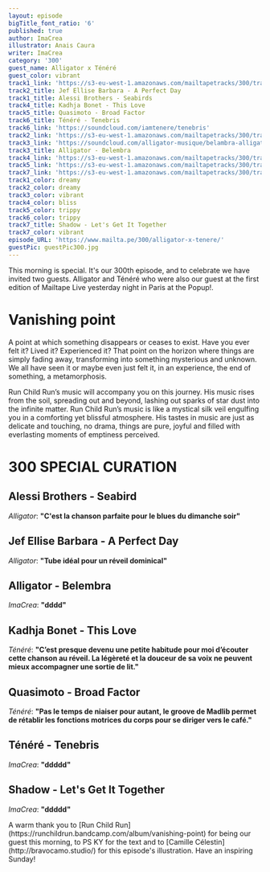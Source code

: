 ```yaml
---
layout: episode
bigTitle_font_ratio: '6'
published: true
author: ImaCrea
illustrator: Anais Caura
writer: ImaCrea
category: '300'
guest_name: Alligator x Ténéré
guest_color: vibrant
track1_link: 'https://s3-eu-west-1.amazonaws.com/mailtapetracks/300/track1.mp3'
track2_title: Jef Ellise Barbara - A Perfect Day
track1_title: Alessi Brothers - Seabirds
track4_title: Kadhja Bonet - This Love
track5_title: Quasimoto - Broad Factor
track6_title: Ténéré - Tenebris
track6_link: 'https://soundcloud.com/iamtenere/tenebris'
track2_link: 'https://s3-eu-west-1.amazonaws.com/mailtapetracks/300/track2.mp3'
track3_link: 'https://soundcloud.com/alligator-musique/belambra-alligator'
track3_title: Alligator - Belembra
track4_link: 'https://s3-eu-west-1.amazonaws.com/mailtapetracks/300/track4.mp3'
track5_link: 'https://s3-eu-west-1.amazonaws.com/mailtapetracks/300/track5.mp3'
track7_link: 'https://s3-eu-west-1.amazonaws.com/mailtapetracks/300/track7.mp3'
track1_color: dreamy
track2_color: dreamy
track3_color: vibrant
track4_color: bliss
track5_color: trippy
track6_color: trippy
track7_title: Shadow - Let's Get It Together
track7_color: vibrant
episode_URL: 'https://www.mailta.pe/300/alligator-x-tenere/'
guestPic: guestPic300.jpg
---
```

<p id="introduction">This morning is special. It's our 300th episode, and to celebrate we have invited two guests. Alligator and Ténéré who were also our guest at the first edition of Mailtape Live yesterday night in Paris at the Popup!.</p>

# Vanishing point

A point at which something disappears or ceases to exist. Have you ever felt it? Lived it? Experienced it? That point on the horizon where things are simply fading away, transforming into something mysterious and unknown. We all have seen it or maybe even just felt it, in an experience, the end of something, a metamorphosis. 

Run Child Run’s music will accompany you on this journey. His music rises from the soil, spreading out and beyond, lashing out sparks of star dust into the infinite matter. Run Child Run’s music is like a mystical silk veil engulfing you in a comforting yet blissful atmosphere. His tastes in music are just as delicate and touching, no drama, things are pure, joyful and filled with everlasting moments of emptiness perceived. 


# 300 SPECIAL CURATION

## Alessi Brothers - Seabird
_Alligator_: **"**C'est la chanson parfaite pour le blues du dimanche soir**"**

## Jef Ellise Barbara - A Perfect Day
_Alligator_: **"**Tube idéal pour un réveil dominical**"**

## Alligator - Belembra
_ImaCrea_: **"**dddd**"**

## Kadhja Bonet - This Love
_Ténéré_: **"**C’est presque devenu une petite habitude pour moi d’écouter cette chanson au réveil. La légèreté et la douceur de sa voix ne peuvent mieux accompagner une sortie de lit.**"**

## Quasimoto - Broad Factor
_Ténéré_: **"**Pas le temps de niaiser pour autant, le groove de Madlib permet de rétablir les fonctions motrices du corps pour se diriger vers le café.**"**

## Ténéré - Tenebris
_ImaCrea_: **"**ddddd**"**

## Shadow - Let's Get It Together
_ImaCrea_: **"**ddddd**"**

<p id="outroduction">A warm thank you to [Run Child Run](https://runchildrun.bandcamp.com/album/vanishing-point) for being our guest this morning, to PS KY for the text and to [Camille Célestin](http://bravocamo.studio/) for this episode's illustration. Have an inspiring Sunday!</p>
